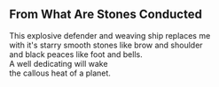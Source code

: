From What Are Stones Conducted
------------------------------
This explosive defender and weaving ship replaces me  
with it's starry smooth stones like brow and shoulder  
and black peaces like foot and bells.  
A well dedicating will wake  
the callous heat of a planet.  
